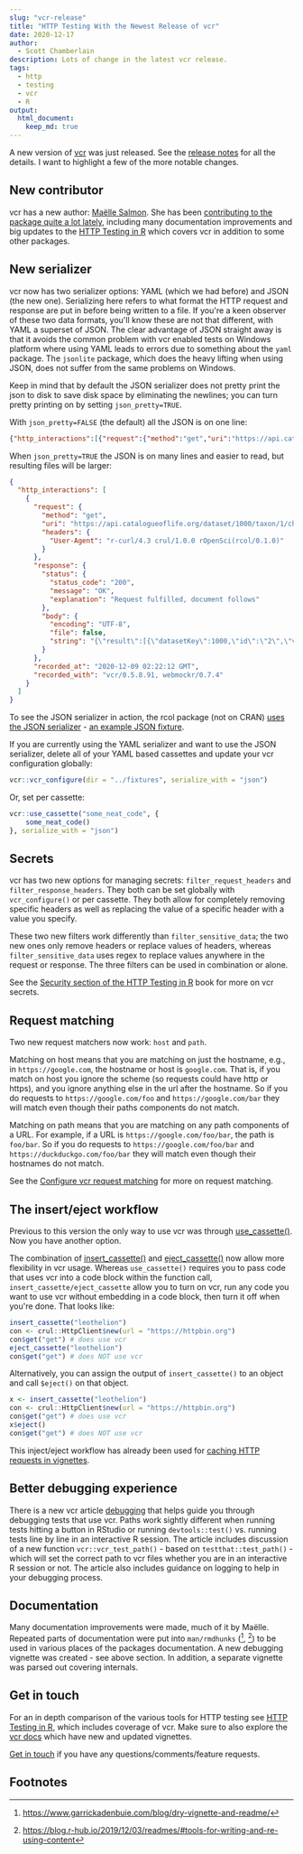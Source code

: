 ```yaml
---
slug: "vcr-release"
title: "HTTP Testing With the Newest Release of vcr"
date: 2020-12-17
author:
  - Scott Chamberlain
description: Lots of change in the latest vcr release.
tags:
  - http
  - testing
  - vcr
  - R
output: 
  html_document:
    keep_md: true
---
```


A new version of [vcr][] was just released. See the [release notes](https://github.com/ropensci/vcr/releases/tag/v0.6.0) for all the details. I want to highlight a few of the more notable changes. 

## New contributor

vcr has a new author: [Maëlle Salmon](/author/ma%C3%ABlle-salmon/). She has been [contributing to the package quite a lot lately](https://github.com/ropensci/vcr/graphs/contributors), including many documentation improvements and big updates to the [HTTP Testing in R][book] which covers vcr in addition to some other packages.

## New serializer

vcr now has two serializer options: YAML (which we had before) and JSON (the new one). Serializing here refers to what format the HTTP request and response are put in before being written to a file. If you're a keen observer of these two data formats, you'll know these are not that different, with YAML a superset of JSON. The clear advantage of JSON straight away is that it avoids the common problem with vcr enabled tests on Windows platform where using YAML leads to errors due to something about the `yaml` package. The `jsonlite` package, which does the heavy lifting when using JSON, does not suffer from the same problems on Windows.

Keep in mind that by default the JSON serializer does not pretty print the json to disk to save disk space by eliminating the newlines; you can turn pretty printing on by setting `json_pretty=TRUE`.

With `json_pretty=FALSE` (the default) all the JSON is on one line:

```json
{"http_interactions":[{"request":{"method":"get","uri":"https://api.catalogueoflife.org/dataset/1000/taxon/1/children","headers":{"User-Agent":"r-curl/4.3 crul/1.0.0 rOpenSci(rcol/0.1.0)"}},"response":{"status":{"status_code":"200","message":"OK","explanation":"Request fulfilled, document follows"},"body":{"encoding":"UTF-8","file":false,"string":"{\"result\":[{\"datasetKey\":1000,\"id\":\"2\",\"verbatimKey\":856}"}},"recorded_at":"2020-12-09 02:22:12 GMT","recorded_with":"vcr/0.5.8.91, webmockr/0.7.4"}]}
```

When `json_pretty=TRUE` the JSON is on many lines and easier to read, but resulting files will be larger:

```json
{
  "http_interactions": [
    {
      "request": {
        "method": "get",
        "uri": "https://api.catalogueoflife.org/dataset/1000/taxon/1/children",
        "headers": {
          "User-Agent": "r-curl/4.3 crul/1.0.0 rOpenSci(rcol/0.1.0)"
        }
      },
      "response": {
        "status": {
          "status_code": "200",
          "message": "OK",
          "explanation": "Request fulfilled, document follows"
        },
        "body": {
          "encoding": "UTF-8",
          "file": false,
          "string": "{\"result\":[{\"datasetKey\":1000,\"id\":\"2\",\"verbatimKey\":856}"
        }
      },
      "recorded_at": "2020-12-09 02:22:12 GMT",
      "recorded_with": "vcr/0.5.8.91, webmockr/0.7.4"
    }
  ]
}
```

To see the JSON serializer in action, the rcol package (not on CRAN) [uses the JSON serializer](https://github.com/ropensci/rcol/blob/master/tests/testthat/helper-rcol.R#L2) - [an example JSON fixture](https://github.com/ropensci/rcol/blob/master/tests/fixtures/cp_children.json).

If you are currently using the YAML serializer and want to use the JSON serializer, delete all of your YAML based cassettes and update your vcr configuration globally:

```r
vcr::vcr_configure(dir = "../fixtures", serialize_with = "json")
```

Or, set per cassette:

```r
vcr::use_cassette("some_neat_code", {
    some_neat_code()
}, serialize_with = "json")
```

## Secrets

vcr has two new options for managing secrets: `filter_request_headers` and `filter_response_headers`. They both can be set globally with `vcr_configure()` or per cassette. They both allow for completely removing specific headers as well as replacing the value of a specific header with a value you specify.

These two new filters work differently than `filter_sensitive_data`; the two new ones only remove headers or replace values of headers, whereas `filter_sensitive_data` uses regex to replace values anywhere in the request or response. The three filters can be used in combination or alone.

See the [Security section of the HTTP Testing in R](https://books.ropensci.org/http-testing/vcr-security.html) book for more on vcr secrets.

## Request matching

Two new request matchers now work: `host` and `path`.

Matching on host means that you are matching on just the hostname, e.g., in `https://google.com`, the hostname or host is `google.com`. That is, if you match on host you ignore the scheme (so requests could have http or https), and you ignore anything else in the url after the hostname. So if you do requests to `https://google.com/foo` and `https://google.com/bar` they will match even though their paths components do not match.

Matching on path means that you are matching on any path components of a URL. For example, if a URL is `https://google.com/foo/bar`, the path is `foo/bar`. So if you do requests to `https://google.com/foo/bar` and `https://duckduckgo.com/foo/bar` they will match even though their hostnames do not match.

See the [Configure vcr request matching](https://docs.ropensci.org/vcr/articles/request_matching) for more on request matching.

## The insert/eject workflow

Previous to this version the only way to use vcr was through [use_cassette()](https://docs.ropensci.org/vcr/reference/use_cassette). Now you have another option. 

The combination of [insert_cassette()](https://docs.ropensci.org/vcr/reference/insert_cassette) and [eject_cassette()](https://docs.ropensci.org/vcr/reference/eject_cassette) now allow more flexibility in vcr usage. Whereas `use_cassette()` requires you to pass code that uses vcr into a code block within the function call, `insert_cassette/eject_cassette` allow you to turn on vcr, run any code you want to use vcr without embedding in a code block, then turn it off when you're done. That looks like:

```r
insert_cassette("leothelion")
con <- crul::HttpClient$new(url = "https://httpbin.org")
con$get("get") # does use vcr
eject_cassette("leothelion")
con$get("get") # does NOT use vcr
```

Alternatively, you can assign the output of `insert_cassette()` to an object and call `$eject()` on that object.

```r
x <- insert_cassette("leothelion")
con <- crul::HttpClient$new(url = "https://httpbin.org")
con$get("get") # does use vcr
x$eject()
con$get("get") # does NOT use vcr
```

This inject/eject workflow has already been used for [caching HTTP requests in vignettes](https://github.com/ropensci/vcr/issues/150).

## Better debugging experience

There is a new vcr article [debugging](https://docs.ropensci.org/vcr/articles/debugging) that helps guide you through debugging tests that use vcr. Paths work sightly different when running tests hitting a button in RStudio or running `devtools::test()` vs. running tests line by line in an interactive R session. The article includes discussion of a new function `vcr::vcr_test_path()` - based on `testthat::test_path()` - which will set the correct path to vcr files whether you are in an interactive R session or not. The article also includes guidance on logging to help in your debugging process.

## Documentation

Many documentation improvements were made, much of it by Maëlle. Repeated parts of documentation were put into `man/rmdhunks` ([^1], [^2]) to be used in various places of the packages documentation. A new debugging vignette was created - see above section. In addition, a separate vignette was parsed out covering internals.

## Get in touch

For an in depth comparison of the various tools for HTTP testing see [HTTP Testing in R][book], which includes coverage of vcr. Make sure to also explore the [vcr docs][vcrdocs] which have new and updated vignettes.

[Get in touch](https://github.com/ropensci/vcr/issues/) if you have any questions/comments/feature requests.

## Footnotes

[^1]: https://www.garrickadenbuie.com/blog/dry-vignette-and-readme/
[^2]: https://blog.r-hub.io/2019/12/03/readmes/#tools-for-writing-and-re-using-content


[vcr]: https://github.com/ropensci/vcr/
[vcrdocs]: https://docs.ropensci.org/vcr/
[book]: https://books.ropensci.org/http-testing/
